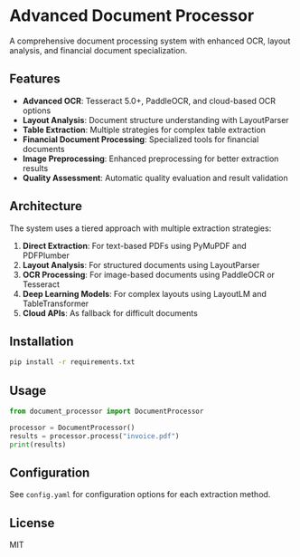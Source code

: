 # Advanced Document Processor

A comprehensive document processing system with enhanced OCR, layout analysis, and financial document specialization.

## Features

- **Advanced OCR**: Tesseract 5.0+, PaddleOCR, and cloud-based OCR options
- **Layout Analysis**: Document structure understanding with LayoutParser
- **Table Extraction**: Multiple strategies for complex table extraction
- **Financial Document Processing**: Specialized tools for financial documents
- **Image Preprocessing**: Enhanced preprocessing for better extraction results
- **Quality Assessment**: Automatic quality evaluation and result validation

## Architecture

The system uses a tiered approach with multiple extraction strategies:

1. **Direct Extraction**: For text-based PDFs using PyMuPDF and PDFPlumber
2. **Layout Analysis**: For structured documents using LayoutParser
3. **OCR Processing**: For image-based documents using PaddleOCR or Tesseract
4. **Deep Learning Models**: For complex layouts using LayoutLM and TableTransformer
5. **Cloud APIs**: As fallback for difficult documents

## Installation

```bash
pip install -r requirements.txt
```

## Usage

```python
from document_processor import DocumentProcessor

processor = DocumentProcessor()
results = processor.process("invoice.pdf")
print(results)
```

## Configuration

See `config.yaml` for configuration options for each extraction method.

## License

MIT